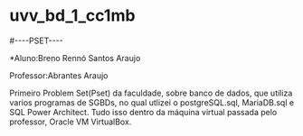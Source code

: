 # uvv_bd_1_cc1mb
#----PSET----


*Aluno:Breno Rennó Santos Araujo

Professor:Abrantes Araujo

Primeiro Problem Set(Pset) da faculdade, sobre banco de dados, que utiliza varios programas de SGBDs, no qual utlizei o postgreSQL.sql, MariaDB.sql e SQL Power Architect.
Tudo isso dentro da máquina virtual passada pelo professor, Oracle VM VirtualBox.
